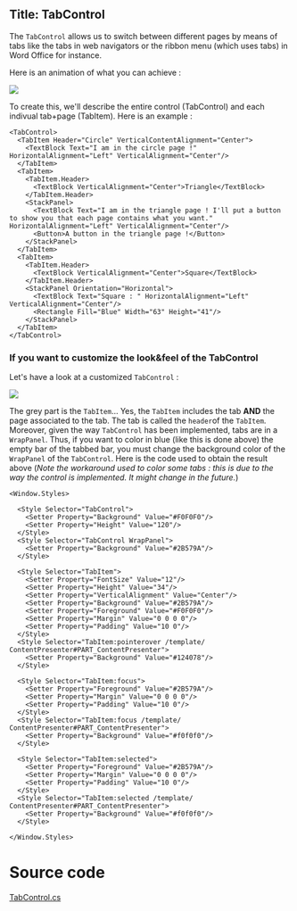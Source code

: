 Title: TabControl
---
The `TabControl` allows us to switch between different pages by means of tabs like the tabs in web navigators or the ribbon menu (which uses tabs) in Word Office for instance.

Here is an animation of what you can achieve :

![](images/TabControl.gif)

To create this, we'll describe the entire control (TabControl) and each indivual tab+page (TabItem). Here is an example :

```xaml
<TabControl>
  <TabItem Header="Circle" VerticalContentAlignment="Center">
    <TextBlock Text="I am in the circle page !" HorizontalAlignment="Left" VerticalAlignment="Center"/>
  </TabItem>
  <TabItem>
    <TabItem.Header>
      <TextBlock VerticalAlignment="Center">Triangle</TextBlock>
    </TabItem.Header>
    <StackPanel>
      <TextBlock Text="I am in the triangle page ! I'll put a button to show you that each page contains what you want." HorizontalAlignment="Left" VerticalAlignment="Center"/>
      <Button>A button in the triangle page !</Button>
    </StackPanel>
  </TabItem>
  <TabItem>
    <TabItem.Header>
      <TextBlock VerticalAlignment="Center">Square</TextBlock>
    </TabItem.Header>
    <StackPanel Orientation="Horizontal">
      <TextBlock Text="Square : " HorizontalAlignment="Left" VerticalAlignment="Center"/>
      <Rectangle Fill="Blue" Width="63" Height="41"/>              
    </StackPanel>
  </TabItem>
</TabControl>
```

### If you want to customize the look&feel of the TabControl

Let's have a look at a customized `TabControl` :

![](images/CustomizedTabControl.gif)

The grey part is the `TabItem`... Yes, the `TabItem` includes the tab **AND** the page associated to the tab. The tab is called the `header`of the `TabItem`.  Moreover, given the way `TabControl` has been implemented, tabs are in a `WrapPanel`. Thus, if you want to color in blue (like this is done above) the empty bar of the tabbed bar, you must change the background color of the `WrapPanel` of the `TabControl`.  Here is the code used to obtain the result above (*Note the workaround used to color some tabs : this is due to the way the control is implemented. It might change in the future.*)

```xaml
<Window.Styles>

  <Style Selector="TabControl">
    <Setter Property="Background" Value="#F0F0F0"/>
    <Setter Property="Height" Value="120"/>
  </Style>
  <Style Selector="TabControl WrapPanel">
    <Setter Property="Background" Value="#2B579A"/>
  </Style>

  <Style Selector="TabItem">
    <Setter Property="FontSize" Value="12"/>
    <Setter Property="Height" Value="34"/>
    <Setter Property="VerticalAlignment" Value="Center"/>
    <Setter Property="Background" Value="#2B579A"/>
    <Setter Property="Foreground" Value="#F0F0F0"/>
    <Setter Property="Margin" Value="0 0 0 0"/>
    <Setter Property="Padding" Value="10 0"/>
  </Style>
  <Style Selector="TabItem:pointerover /template/ ContentPresenter#PART_ContentPresenter">
    <Setter Property="Background" Value="#124078"/>
  </Style>

  <Style Selector="TabItem:focus">
    <Setter Property="Foreground" Value="#2B579A"/>
    <Setter Property="Margin" Value="0 0 0 0"/>
    <Setter Property="Padding" Value="10 0"/>
  </Style>
  <Style Selector="TabItem:focus /template/ ContentPresenter#PART_ContentPresenter">
    <Setter Property="Background" Value="#f0f0f0"/>
  </Style>

  <Style Selector="TabItem:selected">
    <Setter Property="Foreground" Value="#2B579A"/>
    <Setter Property="Margin" Value="0 0 0 0"/>
    <Setter Property="Padding" Value="10 0"/>
  </Style>
  <Style Selector="TabItem:selected /template/ ContentPresenter#PART_ContentPresenter">
    <Setter Property="Background" Value="#f0f0f0"/>
  </Style>

</Window.Styles>
```

# Source code
[TabControl.cs](https://github.com/AvaloniaUI/Avalonia/blob/master/src/Avalonia.Controls/TabControl.cs)
